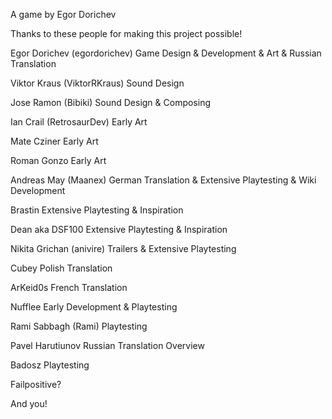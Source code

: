 A game by Egor Dorichev

Thanks to these people for making this project possible!

Egor Dorichev (egordorichev)
Game Design & Development & Art & Russian Translation

Viktor Kraus (ViktorRKraus)
Sound Design

Jose Ramon (Bibiki)
Sound Design & Composing

Ian Crail (RetrosaurDev)
Early Art

Mate Cziner
Early Art

Roman Gonzo 
Early Art

Andreas May (Maanex)
German Translation & Extensive Playtesting & Wiki Development

Brastin
Extensive Playtesting & Inspiration

Dean aka DSF100
Extensive Playtesting & Inspiration

Nikita Grichan (anivire)
Trailers & Extensive Playtesting

Cubey
Polish Translation

ArKeid0s
French Translation

Nufflee
Early Development & Playtesting

Rami Sabbagh (Rami) 
Playtesting

Pavel Harutiunov
Russian Translation Overview

Badosz
Playtesting

Failpositive?

And you!